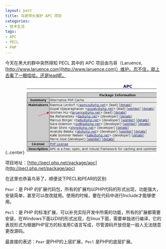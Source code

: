 ```yaml
---
layout: post
title: 鸟哥带头维护 APC 项目
categories:
- 技术生活
tags:
- APC
- PECL
- PHP
---
```


今天在黑大的群中突然得知 PECL 其中的 APC 项目由鸟哥（Laruence, [http://www.laruence.com](http://www.laruence.com)）维护。忍不住，就上去看了一眼哈哈，还是lead呢。

{:.center}
[![image](/uploadfile/upload/thum-7ab49f4b28b2f81efdc0270bfd937fb620120822065940.png)](/uploadfile/upload/thum-7ab49f4b28b2f81efdc0270bfd937fb620120822065940.png)

项目地址：[http://pecl.php.net/package/apc](http://pecl.php.net/package/apc)

在这里也恭喜鸟哥了，顺便说下PECL和PEAR的区别:

`Pear`：是 PHP 的扩展代码包，所有的扩展均以PHP代码的形式出现，功能强大，安装简单，甚至可以改改就用。使用的时候，要在代码中进行Include才能够使用。  

`Pecl`：是 PHP 的标准扩展，可以补充实际开发中所需的功能，所有的扩展都需要安装，在Windows下面以Dll的形式出现，在linux下面，需要单独进行编译，它的表现形式为根据PHP官方的标准用C语言写成，尽管源码开放但是一般人无法随意更改源码。

最直接的表述：`Pear` 是PHP的上层扩展，`Pecl` 是PHP的底层扩展。